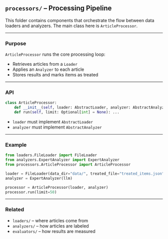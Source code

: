 ## `processors/` – Processing Pipeline

This folder contains components that orchestrate the flow between data loaders and analyzers. The main class here is `ArticleProcessor`.

---

### Purpose

`ArticleProcessor` runs the core processing loop:

* Retrieves articles from a `Loader`
* Applies an `Analyzer` to each article
* Stores results and marks items as treated

---

### API

```python
class ArticleProcessor:
    def __init__(self, loader: AbstractLoader, analyzer: AbstractAnalyzer): ...
    def run(self, limit: Optional[int] = None): ...
```

* `loader` must implement `AbstractLoader`
* `analyzer` must implement `AbstractAnalyzer`

---

### Example

```python
from loaders.FileLoader import FileLoader
from analyzers.ExpertAnalyzer import ExpertAnalyzer
from processors.ArticleProcessor import ArticleProcessor

loader = FileLoader(data_dir="data/", treated_file="treated_items.json")
analyzer = ExpertAnalyzer(llm)

processor = ArticleProcessor(loader, analyzer)
processor.run(limit=50)
```

---

### Related

* `loaders/` – where articles come from
* `analyzers/` – how articles are labeled
* `evaluators/` – how results are measured
